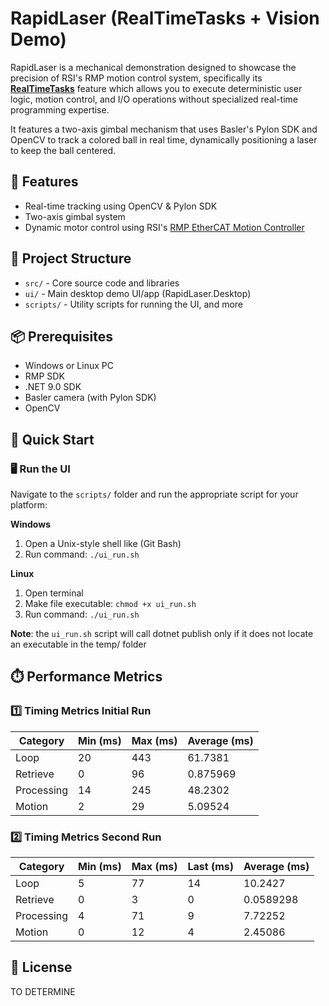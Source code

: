 # RapidLaser (RealTimeTasks + Vision Demo)

RapidLaser is a mechanical demonstration designed to showcase the precision of RSI's RMP motion control system, specifically its [**RealTimeTasks**](https://support.roboticsys.com/rmp/rttasks.html) feature which allows you to execute deterministic user logic, motion control, and I/O operations without specialized real-time programming expertise.  

It features a two-axis gimbal mechanism that uses Basler's Pylon SDK and OpenCV to track a colored ball in real time, dynamically positioning a laser to keep the ball centered.

## 🚀 Features

- Real-time tracking using OpenCV & Pylon SDK
- Two-axis gimbal system
- Dynamic motor control using RSI's [RMP EtherCAT Motion Controller](https://www.roboticsys.com/rmp-ethercat-motion-controller)

## 📁 Project Structure

- `src/` - Core source code and libraries
- `ui/` - Main desktop demo UI/app (RapidLaser.Desktop)
- `scripts/` - Utility scripts for running the UI, and more

## 📦 Prerequisites

- Windows or Linux PC
- RMP SDK
- .NET 9.0 SDK
- Basler camera (with Pylon SDK)
- OpenCV

## 🏁 Quick Start

### 🖥️ Run the UI

Navigate to the `scripts/` folder and run the appropriate script for your platform:

**Windows**  

1. Open a Unix-style shell like (Git Bash)
2. Run command: `./ui_run.sh`  

**Linux**  

1. Open terminal
2. Make file executable: `chmod +x ui_run.sh`
3. Run command: `./ui_run.sh` 

**Note**: the `ui_run.sh` script will call dotnet publish only if it does not locate an executable in the temp/ folder

## ⏱️ Performance Metrics

### 1️⃣ Timing Metrics Initial Run

| Category   | Min (ms) | Max (ms) | Average (ms) |
|------------|----------|----------|--------------|
| Loop       | 20       | 443      | 61.7381      |
| Retrieve   | 0        | 96       | 0.875969     |
| Processing | 14       | 245      | 48.2302      |
| Motion     | 2        | 29       | 5.09524      |

### 2️⃣ Timing Metrics Second Run

| Category   | Min (ms) | Max (ms) | Last (ms) | Average (ms) |
|------------|----------|----------|-----------|---------------|
| Loop       | 5        | 77       | 14        | 10.2427       |
| Retrieve   | 0        | 3        | 0         | 0.0589298     |
| Processing | 4        | 71       | 9         | 7.72252       |
| Motion     | 0        | 12       | 4         | 2.45086       |

## 📄 License

TO DETERMINE
